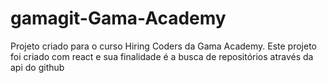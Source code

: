 # gamagit-Gama-Academy
Projeto criado para o curso Hiring Coders da Gama Academy. Este projeto foi criado com react e sua finalidade é a busca de repositórios através da api do github
